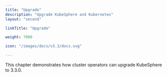 ```yaml
---
title: "Upgrade"
description: "Upgrade KubeSphere and Kubernetes"
layout: "second"

linkTitle: "Upgrade"

weight: 7000

icon: "/images/docs/v3.3/docs.svg"

---
```


This chapter demonstrates how cluster operators can upgrade KubeSphere to 3.3.0.